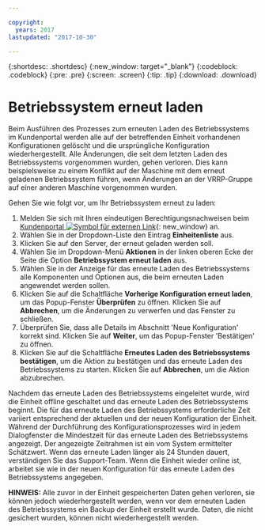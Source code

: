 ```yaml
---

copyright:
  years: 2017
lastupdated: "2017-10-30"

---
```


{:shortdesc: .shortdesc}
{:new_window: target="_blank"}
{:codeblock: .codeblock}
{:pre: .pre}
{:screen: .screen}
{:tip: .tip}
{:download: .download}

# Betriebssystem erneut laden
Beim Ausführen des Prozesses zum erneuten Laden des Betriebssystems im Kundenportal werden alle auf der betreffenden Einheit vorhandenen Konfigurationen gelöscht und die ursprüngliche Konfiguration wiederhergestellt. Alle Änderungen, die seit dem letzten Laden des Betriebssystems vorgenommen wurden, gehen verloren. Dies kann beispielsweise zu einem Konflikt auf der Maschine mit dem erneut geladenen Betriebssystem führen, wenn Änderungen an der VRRP-Gruppe auf einer anderen Maschine vorgenommen wurden.

Gehen Sie wie folgt vor, um Ihr Betriebssystem erneut zu laden:

1. Melden Sie sich mit Ihren eindeutigen Berechtigungsnachweisen beim [Kundenportal ![Symbol für externen Link](../../icons/launch-glyph.svg "Symbol für externen Link")](https://control.softlayer.com/){: new_window} an.
2. Wählen Sie in der Dropdown-Liste den Eintrag **Einheitenliste** aus.
3. Klicken Sie auf den Server, der erneut geladen werden soll.
4. Wählen Sie im Dropdown-Menü **Aktionen** in der linken oberen Ecke der Seite die Option **Betriebssystem erneut laden** aus.
5. Wählen Sie in der Anzeige für das erneute Laden des Betriebssystems alle Komponenten und Optionen aus, die beim erneuten Laden angewendet werden sollen. 
6. Klicken Sie auf die Schaltfläche **Vorherige Konfiguration erneut laden**, um das Popup-Fenster **Überprüfen** zu öffnen. Klicken Sie auf **Abbrechen**, um die Änderungen zu verwerfen und das Fenster zu schließen.
7. Überprüfen Sie, dass alle Details im Abschnitt 'Neue Konfiguration' korrekt sind. Klicken Sie auf **Weiter**, um das Popup-Fenster 'Bestätigen' zu öffnen.
8. Klicken Sie auf die Schaltfläche **Erneutes Laden des Betriebssystems bestätigen**, um die Aktion zu bestätigen und das erneute Laden des Betriebssystems zu starten. Klicken Sie auf **Abbrechen**, um die Aktion abzubrechen.

Nachdem das erneute Laden des Betriebssystems eingeleitet wurde, wird die Einheit offline geschaltet und das erneute Laden des Betriebssystems beginnt. Die für das erneute Laden des Betriebssystems erforderliche Zeit variiert entsprechend der aktuellen und der neuen Konfiguration der Einheit. Während der Durchführung des Konfigurationsprozesses wird in jedem Dialogfenster die Mindestzeit für das erneute Laden des Betriebssystems angezeigt. Der angezeigte Zeitrahmen ist ein vom System ermittelter Schätzwert. Wenn das erneute Laden länger als 24 Stunden dauert, verständigen Sie das Support-Team. Wenn die Einheit wieder online ist, arbeitet sie wie in der neuen Konfiguration für das erneute Laden des Betriebssystems angegeben. 

**HINWEIS:** Alle zuvor in der Einheit gespeicherten Daten gehen verloren, sie können jedoch wiederhergestellt werden, wenn vor dem erneuten Laden des Betriebssystems ein Backup der Einheit erstellt wurde. Daten, die nicht gesichert wurden, können nicht wiederhergestellt werden.

